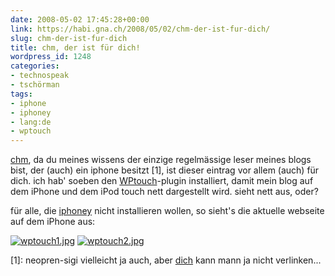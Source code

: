 ```yaml
---
date: 2008-05-02 17:45:28+00:00
link: https://habi.gna.ch/2008/05/02/chm-der-ist-fur-dich/
slug: chm-der-ist-fur-dich
title: chm, der ist für dich!
wordpress_id: 1248
categories:
- technospeak
- tschörman
tags:
- iphone
- iphoney
- lang:de
- wptouch
---
```


[chm](http://bloxxs.ch/), da du meines wissens der einzige regelmässige leser meines blogs bist, der (auch) ein iphone besitzt [1], ist dieser eintrag vor allem (auch) für dich. ich hab' soeben den [WPtouch](http://www.bravenewcode.com/wptouch/)-plugin installiert, damit mein blog auf dem iPhone und dem iPod touch nett dargestellt wird. sieht nett aus, oder?

für alle, die [iphoney](http://www.marketcircle.com/iphoney/) nicht installieren wollen, so sieht's die aktuelle webseite auf dem iPhone aus:

[![wptouch1.jpg](https://habi.gna.ch/wp-content/uploads/2008/05/wptouch11.jpg)](https://habi.gna.ch/wp-content/uploads/2008/05/wptouch1.jpg) [![wptouch2.jpg](https://habi.gna.ch/wp-content/uploads/2008/05/wptouch21.jpg)](https://habi.gna.ch/wp-content/uploads/2008/05/wptouch2.jpg)

[1]: neopren-sigi vielleicht ja auch, aber [dich](http://skooba.com/) kann mann ja nicht verlinken...
